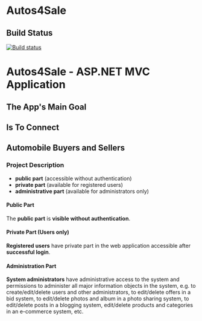 # Autos4Sale
## Build Status
[![Build status](https://ci.appveyor.com/api/projects/status/oc79c9qrcxtipfhq?svg=true)](https://ci.appveyor.com/project/shopOFF/autos4sale)

# Autos4Sale - ASP.NET MVC  Application

## The App's Main Goal
## Is To Connect
## Automobile Buyers and Sellers

### Project Description

* **public part** (accessible without authentication)
* **private part** (available for registered users)
* **administrative part** (available for administrators only)

#### Public Part

The **public part** is **visible without authentication**.


#### Private Part (Users only)

**Registered users** have private part in the web application accessible after **successful login**.


#### Administration Part

**System administrators** have administrative access to the system and permissions to administer all major information objects in the system, e.g. to create/edit/delete users and other administrators, to edit/delete offers in a bid system, to edit/delete photos and album in a photo sharing system, to edit/delete posts in a blogging system, edit/delete products and categories in an e-commerce system, etc.
